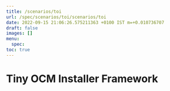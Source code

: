 ```yaml
---
title: /scenarios/toi
url: /spec/scenarios/toi/scenarios/toi
date: 2022-09-15 21:06:26.575211363 +0100 IST m=+0.010736707
draft: false
images: []
menu:
  spec:
toc: true
---
```

# Tiny OCM Installer Framework
